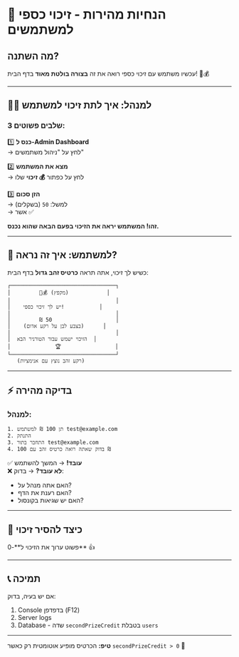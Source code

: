 # 🚀 הנחיות מהירות - זיכוי כספי למשתמשים

## מה השתנה?
עכשיו משתמש עם זיכוי כספי רואה את זה **בצורה בולטת מאוד** בדף הבית! 🎁💰

---

## 👨‍💼 למנהל: איך לתת זיכוי למשתמש

### 3 שלבים פשוטים:

1️⃣ **כנס ל-Admin Dashboard**  
   → לחץ על "ניהול משתמשים"

2️⃣ **מצא את המשתמש**  
   → לחץ על כפתור **💰 זיכוי** שלו

3️⃣ **הזן סכום**  
   → למשל: `50` (בשקלים)  
   → אשר ✅

**זהו! המשתמש יראה את הזיכוי בפעם הבאה שהוא נכנס.**

---

## 👤 למשתמש: איך זה נראה?

כשיש לך זיכוי, אתה תראה **כרטיס זהב גדול** בדף הבית:

```
┌─────────────────────────────────┐
│         🎁💰 (מקפץ)            │
│                                 │
│    יש לך זיכוי כספי!           │
│                                 │
│         ₪ 50                    │
│    (בצבע לבן על רקע אדום)      │
│                                 │
│  הזיכוי ישמש עבור הטורניר הבא  │
│              🏆                 │
└─────────────────────────────────┘
   (רקע זהב נוצץ עם אנימציות)
```

---

## ⚡ בדיקה מהירה

### למנהל:
```
1. תן 100 ₪ למשתמש test@example.com
2. התנתק
3. התחבר בתור test@example.com
4. בדוק שאתה רואה כרטיס זהב עם 100 ₪
```

✅ **עובד!** → המשך להשתמש  
❌ **לא עובד?** → בדוק:
- האם אתה מנהל על?
- האם רענת את הדף?
- האם יש שגיאות בקונסול?

---

## 🎯 כיצד להסיר זיכוי

פשוט ערוך את הזיכוי ל**-0** 👍

---

## 📞 תמיכה

אם יש בעיה, בדוק:
1. Console בדפדפן (F12)
2. Server logs
3. Database - שדה `secondPrizeCredit` בטבלת `users`

---

**טיפ:** הכרטיס מופיע אוטומטית רק כאשר `secondPrizeCredit > 0` 🎨

